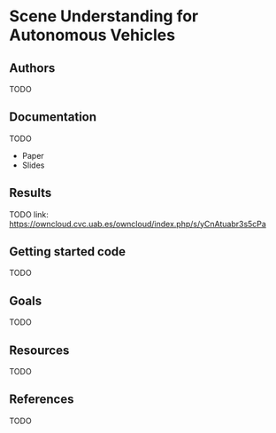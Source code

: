 # Scene Understanding for Autonomous Vehicles



## Authors
TODO

## Documentation
TODO 
- Paper
- Slides
## Results
TODO
link: https://owncloud.cvc.uab.es/owncloud/index.php/s/yCnAtuabr3s5cPa
## Getting started code
TODO
## Goals
TODO

## Resources
TODO
## References
TODO

